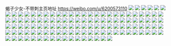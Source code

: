 蝎子少女-不带刺主页地址 https://weibo.com/u/6200573110 
![](https://wx4.sinaimg.cn/mw2000/006LCYjIly1h83s2eybwhj31o0280npd.jpg) 
![](https://wx4.sinaimg.cn/mw2000/006LCYjIly1h83s2g7gq6j31o0280kjl.jpg) 
![](https://wx4.sinaimg.cn/mw2000/006LCYjIly1h83s2fb443j31i2101dte.jpg) 
![](https://wx4.sinaimg.cn/mw2000/006LCYjIly1h83s2hmwgnj32801hckjl.jpg) 
![](https://wx4.sinaimg.cn/mw2000/006LCYjIly1h83s2mrfayj324836cx6q.jpg) 
![](https://wx4.sinaimg.cn/mw2000/006LCYjIly1h83s2jtnm5j322g36c4qr.jpg) 
![](https://wx4.sinaimg.cn/mw2000/006LCYjIly1h83s2p6p2dj336c248b2b.jpg) 
![](https://wx4.sinaimg.cn/mw2000/006LCYjIly1h83s2rba0xj31hc280x6p.jpg) 
![](https://wx4.sinaimg.cn/mw2000/006LCYjIly1h83s2tyusgj33344mo4qv.jpg) 
![](https://wx4.sinaimg.cn/mw2000/006LCYjIly1h81298h5yaj32801o0b2a.jpg) 
![](https://wx4.sinaimg.cn/mw2000/006LCYjIly1h81299wwn0j32801o0b2a.jpg) 
![](https://wx4.sinaimg.cn/mw2000/006LCYjIly1h812971hy0j34mo3347wl.jpg) 
![](https://wx4.sinaimg.cn/mw2000/006LCYjIly1h8129esbqbj32801o0e81.jpg) 
![](https://wx4.sinaimg.cn/mw2000/006LCYjIly1h8129g0kmzj32801o0e81.jpg) 
![](https://wx4.sinaimg.cn/mw2000/006LCYjIly1h812957u8lj323b1o0x6p.jpg) 
![](https://wx4.sinaimg.cn/mw2000/006LCYjIly1h812bqoaqqj30u01400zq.jpg) 
![](https://wx4.sinaimg.cn/mw2000/006LCYjIly1h7xwwm2bu1j31nz1v07wh.jpg) 
![](https://wx4.sinaimg.cn/mw2000/006LCYjIly1h7xwysq0npj32bc334u0y.jpg) 
![](https://wx4.sinaimg.cn/mw2000/006LCYjIly1h7xx1vczq9j30u01400zk.jpg) 
![](https://wx4.sinaimg.cn/mw2000/006LCYjIly1h7xttj0hn9j31o02801kx.jpg) 
![](https://wx4.sinaimg.cn/mw2000/006LCYjIly1h7xttkc2suj31o02801kx.jpg) 
![](https://wx4.sinaimg.cn/mw2000/006LCYjIly1h7xx47nrcjj30ro1hytfy.jpg) 
![](https://wx4.sinaimg.cn/mw2000/006LCYjIly1h7xwyldndrj31sx0u07hh.jpg) 
![](https://wx4.sinaimg.cn/mw2000/006LCYjIly1h7xwygg3z0j31sx0u0qf4.jpg) 
![](https://wx4.sinaimg.cn/mw2000/006LCYjIly1h7t8ymysggj31o02801kx.jpg) 
![](https://wx4.sinaimg.cn/mw2000/006LCYjIly1h7t8yt12fwj31o02801kx.jpg) 
![](https://wx4.sinaimg.cn/mw2000/006LCYjIly1h7t8yr0086j31o0280qjd.jpg) 
![](https://wx4.sinaimg.cn/mw2000/006LCYjIly1h7t8yuicuij31o0280b29.jpg) 
![](https://wx4.sinaimg.cn/mw2000/006LCYjIly1h7t8ys1b0zj31gc21i4i0.jpg) 
![](https://wx4.sinaimg.cn/mw2000/006LCYjIly1h7t8yjn84qj31o0280b29.jpg) 
![](https://wx4.sinaimg.cn/mw2000/006LCYjIly1h7t8yvnw4mj31o02804qp.jpg) 
![](https://wx4.sinaimg.cn/mw2000/006LCYjIly1h7t8yppqhjj31nw26h1ky.jpg) 
![](https://wx4.sinaimg.cn/mw2000/006LCYjIly1h7t8yqfyulj31jc264awd.jpg) 
![](https://wx4.sinaimg.cn/mw2000/006LCYjIly1h7t8ytcmzyj30je0r877c.jpg) 
![](https://wx4.sinaimg.cn/mw2000/006LCYjIly1h7t8ykvrwaj31o0280noe.jpg) 
![](https://wx4.sinaimg.cn/mw2000/006LCYjIly1h7t8ylu0zdj31o0280kik.jpg) 
![](https://wx4.sinaimg.cn/mw2000/006LCYjIly1h7t8yo1d9cj31o0280e81.jpg) 
![](https://wx4.sinaimg.cn/mw2000/006LCYjIly1h7otgy1rbnj31o0241npd.jpg) 
![](https://wx4.sinaimg.cn/mw2000/006LCYjIly1h817kpek52j31o0280ar3.jpg) 
![](https://wx4.sinaimg.cn/mw2000/006LCYjIly1h862buremtj32801o0kjl.jpg) 
![](https://wx4.sinaimg.cn/mw2000/006LCYjIly1h7otjot9eoj32c0340b2a.jpg) 
![](https://wx4.sinaimg.cn/mw2000/006LCYjIly1h7kw3i41svj31o0280e81.jpg) 
![](https://wx4.sinaimg.cn/mw2000/006LCYjIly1h7kw3go6njj31o0280hdt.jpg) 
![](https://wx4.sinaimg.cn/mw2000/006LCYjIly1h817jwhbh7j31o0280hdu.jpg) 
![](https://wx4.sinaimg.cn/mw2000/006LCYjIly1h7eabhs1mgj31mc25s4qp.jpg) 
![](https://wx4.sinaimg.cn/mw2000/006LCYjIly1h7eabfv9khj31o0280dmg.jpg) 
![](https://wx4.sinaimg.cn/mw2000/006LCYjIly1h71c3z3grbj31400u0nak.jpg) 
![](https://wx4.sinaimg.cn/mw2000/006LCYjIly1h71c3zz3d9j32c02nlnge.jpg) 
![](https://wx4.sinaimg.cn/mw2000/006LCYjIly1h6yse60512j32801o0npd.jpg) 
![](https://wx4.sinaimg.cn/mw2000/006LCYjIly1h6ysdy3jadj315s15jh4q.jpg) 
![](https://wx4.sinaimg.cn/mw2000/006LCYjIly1h6ysdzftz8j31o0280q8m.jpg) 
![](https://wx4.sinaimg.cn/mw2000/006LCYjIly1h6yseeddtaj31o0280n6b.jpg) 
![](https://wx4.sinaimg.cn/mw2000/006LCYjIly1h6yse0tjhtj32801o0tg3.jpg) 
![](https://wx4.sinaimg.cn/mw2000/006LCYjIly1h6yse3am4aj31o0280nav.jpg) 
![](https://wx4.sinaimg.cn/mw2000/006LCYjIly1h6yse4hliej32c0340qv6.jpg) 
![](https://wx4.sinaimg.cn/mw2000/006LCYjIly1h6yse1yxo1j31o0280qv5.jpg) 
![](https://wx4.sinaimg.cn/mw2000/006LCYjIly1h6tfotgn5cj31kh21j4qp.jpg) 
![](https://wx4.sinaimg.cn/mw2000/006LCYjIly1h6tfovp568j31o01z9b29.jpg) 
![](https://wx4.sinaimg.cn/mw2000/006LCYjIly1h6tfoxnvlgj31o0280qan.jpg) 
![](https://wx4.sinaimg.cn/mw2000/006LCYjIly1h6tfoufbpzj31o0280ana.jpg) 
![](https://wx4.sinaimg.cn/mw2000/006LCYjIly1h6pjgsdtkij32801o0tqc.jpg) 
![](https://wx4.sinaimg.cn/mw2000/006LCYjIly1h6pjp1rtm1j30wr1f0tt7.jpg) 
![](https://wx4.sinaimg.cn/mw2000/006LCYjIly1h6pjgqd0knj30u01hck5n.jpg) 
![](https://wx4.sinaimg.cn/mw2000/006LCYjIly1h6k5rveucnj32801hcu0x.jpg) 
![](https://wx4.sinaimg.cn/mw2000/006LCYjIly1h6iovufjunj31900u0tap.jpg) 
![](https://wx4.sinaimg.cn/mw2000/006LCYjIly1h6k5it4tfoj318s0u04eh.jpg) 
![](https://wx4.sinaimg.cn/mw2000/006LCYjIly1h6iovspes7j31hc0u0gru.jpg) 
![](https://wx4.sinaimg.cn/mw2000/006LCYjIly1h6k5iwpu58j32801o0qv5.jpg) 
![](https://wx4.sinaimg.cn/mw2000/006LCYjIly1h6k5iyw9vsj32802yo4qr.jpg) 
![](https://wx4.sinaimg.cn/mw2000/006LCYjIly1h6k5j0n3cfj35r41z6qv7.jpg) 
![](https://wx4.sinaimg.cn/mw2000/006LCYjIly1h6k5iqfawgj31b21mstcx.jpg) 
![](https://wx4.sinaimg.cn/mw2000/006LCYjIly1h6k5tbjl5ij31o0280qaw.jpg) 
![](https://wx4.sinaimg.cn/mw2000/006LCYjIly1h6dftlczxvj30u0145n8h.jpg) 
![](https://wx4.sinaimg.cn/mw2000/006LCYjIly1h6dfsqrtmlj31hc0u00xz.jpg) 
![](https://wx4.sinaimg.cn/mw2000/006LCYjIly1h6dfssdnuij33402c0u10.jpg) 
![](https://wx4.sinaimg.cn/mw2000/006LCYjIly1h6dft2a09ej32yo280x6p.jpg) 
![](https://wx4.sinaimg.cn/mw2000/006LCYjIly1h6dfsq6omfj32801hc4qp.jpg) 
![](https://wx4.sinaimg.cn/mw2000/006LCYjIly1h6dfsughy2j32801o0u0x.jpg) 
![](https://wx4.sinaimg.cn/mw2000/006LCYjIly1h6dfsvxgmfj32801o0tk1.jpg) 
![](https://wx4.sinaimg.cn/mw2000/006LCYjIly1h6dfsxcckpj32801o01ky.jpg) 
![](https://wx4.sinaimg.cn/mw2000/006LCYjIly1h6dft172f2j32yo280woj.jpg) 
![](https://wx4.sinaimg.cn/mw2000/006LCYjIly1h67cjy13rqj30tp2dxk1i.jpg) 
![](https://wx4.sinaimg.cn/mw2000/006LCYjIly1h67ck0seb0j30xc3ryb29.jpg) 
![](https://wx4.sinaimg.cn/mw2000/006LCYjIly1h67ck28b26j315o2ete7f.jpg) 
![](https://wx4.sinaimg.cn/mw2000/006LCYjIly1h67ck3cu7ej315o1qi7wh.jpg) 
![](https://wx4.sinaimg.cn/mw2000/006LCYjIly1h67ck4da2oj315o1qi4a3.jpg) 
![](https://wx4.sinaimg.cn/mw2000/006LCYjIly1h67ck58fkxj30sm36c1kx.jpg) 
![](https://wx4.sinaimg.cn/mw2000/006LCYjIly1h670y7kdimj30wi1ycduf.jpg) 
![](https://wx4.sinaimg.cn/mw2000/006LCYjIly1h670xh85mdj31o0280qan.jpg) 
![](https://wx4.sinaimg.cn/mw2000/006LCYjIly1h670xhi18aj30wi1ycao2.jpg) 
![](https://wx4.sinaimg.cn/mw2000/006LCYjIly1h670xgme9fj30ln1b2dkj.jpg) 
![](https://wx4.sinaimg.cn/mw2000/006LCYjIly1h5y7bu050qj30wx18f7nh.jpg) 
![](https://wx4.sinaimg.cn/mw2000/006LCYjIly1h5y7bvypefj31bp1pmwyl.jpg) 
![](https://wx4.sinaimg.cn/mw2000/006LCYjIly1h5y7bls352j31qa1aq1kx.jpg) 
![](https://wx4.sinaimg.cn/mw2000/006LCYjIly1h5y7bzdgjxj31ho1zk4qq.jpg) 
![](https://wx4.sinaimg.cn/mw2000/006LCYjIly1h5y7c3n1nmj31be0zkaks.jpg) 
![](https://wx4.sinaimg.cn/mw2000/006LCYjIly1h5y7c0v0rsj33402c0u0z.jpg) 
![](https://wx4.sinaimg.cn/mw2000/006LCYjIly1h5y7c41iu1j30wi0wnq75.jpg) 
![](https://wx4.sinaimg.cn/mw2000/006LCYjIly1h5y7bqv999j32dr367npi.jpg) 
![](https://wx4.sinaimg.cn/mw2000/006LCYjIly1h5tnmilvf3j318y1cwu01.jpg) 
![](https://wx4.sinaimg.cn/mw2000/006LCYjIly1h5tnmdldl1j31hc0u0dyq.jpg) 
![](https://wx4.sinaimg.cn/mw2000/006LCYjIly1h5q7ux1keej333y20ku10.jpg) 
![](https://wx4.sinaimg.cn/mw2000/006LCYjIly1h5q7v2hv6zj31bi1zpu0x.jpg) 
![](https://wx4.sinaimg.cn/mw2000/006LCYjIly1h5q7us56idj315o0x7h2x.jpg) 
![](https://wx4.sinaimg.cn/mw2000/006LCYjIly1h5q7v0t5pwj30u01sxwlx.jpg) 
![](https://wx4.sinaimg.cn/mw2000/006LCYjIly1h5q7uzpspzj30u00v2794.jpg) 
![](https://wx4.sinaimg.cn/mw2000/006LCYjIly1h5q7vi5ybjj31sx0u0n41.jpg) 
![](https://wx4.sinaimg.cn/mw2000/006LCYjIly1h5q7uuu593j31yc0wiqv6.jpg) 
![](https://wx4.sinaimg.cn/mw2000/006LCYjIly1h5kcoa6l8gj31ho1zwqv5.jpg) 
![](https://wx4.sinaimg.cn/mw2000/006LCYjIly1h5kcocqk13j31ho1zke82.jpg) 
![](https://wx4.sinaimg.cn/mw2000/006LCYjIly1h5kco9a9urj31ho1zkhdt.jpg) 
![](https://wx4.sinaimg.cn/mw2000/006LCYjIly1h5fhvv9irvj30u00phadc.jpg) 
![](https://wx4.sinaimg.cn/mw2000/006LCYjIly1h5b0ta5atzj31bp1zke81.jpg) 
![](https://wx4.sinaimg.cn/mw2000/006LCYjIly1h5b0tem8w3j31zk1bpe81.jpg) 
![](https://wx4.sinaimg.cn/mw2000/006LCYjIly1h5b0tgl046j315o2ibhdt.jpg) 
![](https://wx4.sinaimg.cn/mw2000/006LCYjIly1h5b0tfberzj30xc2mo4qp.jpg) 
![](https://wx4.sinaimg.cn/mw2000/006LCYjIly1h5b0tcdyw9j31zk1bqnpd.jpg) 
![](https://wx4.sinaimg.cn/mw2000/006LCYjIly1h5b0tdpegkj30xc48nb2a.jpg) 
![](https://wx4.sinaimg.cn/mw2000/006LCYjIly1h5b0ti6e85j30xc46d4qq.jpg) 
![](https://wx4.sinaimg.cn/mw2000/006LCYjIly1h5b0tj8d59j31zk1bpkjl.jpg) 
![](https://wx4.sinaimg.cn/mw2000/006LCYjIly1h817h123t3j31bp1zkx6p.jpg) 
![](https://wx4.sinaimg.cn/mw2000/006LCYjIly1h5502efzodj31zk1ho4qq.jpg) 
![](https://wx4.sinaimg.cn/mw2000/006LCYjIly1h5502dm2ptj31ho1zmqv5.jpg) 
